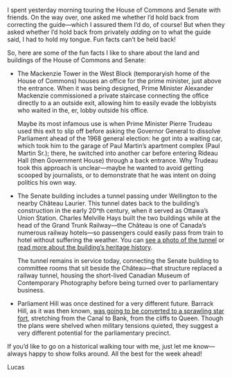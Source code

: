 I spent yesterday morning touring the House of Commons and Senate with friends. On the way over, one asked me whether I’d hold back from correcting the guide—which I assured them I’d do, of course! But when they asked whether I’d hold back from privately _adding on_ to what the guide said, I had to hold my tongue. Fun facts can’t be held back!

So, here are some of the fun facts I like to share about the land and buildings of the House of Commons and Senate:

-  The Mackenzie Tower in the West Block (temporaryish home of the House of Commons) houses an office for the prime minister, just above the entrance. When it was being designed, Prime Minister Alexander Mackenzie commissioned a private staircase connecting the office directly to a an outside exit, allowing him to easily evade the lobbyists who waited in the, er, lobby outside his office.

    Maybe its most infamous use is when Prime Minister Pierre Trudeau used this exit to slip off before asking the Governor General to dissolve Parliament ahead of the 1968 general election: he got into a waiting car, which took him to the garage of Paul Martin’s apartment complex (Paul Martin Sr.); there, he switched into another car before entering Rideau Hall (then Government House) through a back entrance. Why Trudeau took this approach is unclear—maybe he wanted to avoid getting scooped by journalists, or to demonstrate that he was intent on doing politics his own way.

- The Senate building includes a tunnel passing under Wellington to the nearby Château Laurier. This tunnel dates back to the building’s construction in the early 20^th century, when it served as Ottawa’s Union Station. Charles Melville Hays built the two buildings while at the head of the Grand Trunk Railway—the Château is one of Canada’s numerous railway hotels—so passengers could easily pass from train to hotel without suffering the weather. You can [see a photo of the tunnel](https://www.flickr.com/photos/rdb466/27632234263/in/photostream/) or [read more about the building’s heritage history](https://heritageottawa.org/50years/union-station).

    The tunnel remains in service today, connecting the Senate building to committee rooms that sit beside the Château—that structure replaced a railway tunnel, housing the short-lived Canadian Museum of Contemporary Photography before being turned over to parliamentary business.

- Parliament Hill was once destined for a very different future. Barrack Hill, as it was then known, [was going to be converted to a sprawling star fort](https://ottawacitizen.com/news/local-news/andrew-king-what-if-bytown-had-become-fortress-ottawa-some-imagined-it-might), stretching from the Canal to Bank, from the cliffs to Queen. Though the plans were shelved when military tensions quieted, they suggest a very different potential for the parliamentary precinct.

If you’d like to go on a historical walking tour with me, just let me know—always happy to show folks around. All the best for the week ahead!

Lucas